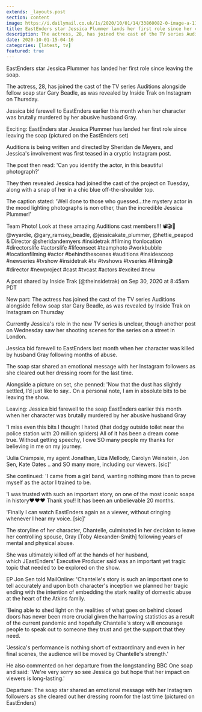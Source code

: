 ```yaml
---
extends: _layouts.post
section: content
image: https://i.dailymail.co.uk/1s/2020/10/01/14/33860082-0-image-a-111_1601560383753.jpg 
title: EastEnders star Jessica Plummer lands her first role since her character was killed off 
description: The actress, 28, has joined the cast of the TV series Auditions alongside fellow soap star Gary Beadle, as was revealed by social media platform Inside Trak on Thursday. 
date: 2020-10-01-15-04-16 
categories: [latest, tv] 
featured: true 
--- 
```

EastEnders star Jessica Plummer has landed her first role since leaving the soap.

The actress, 28, has joined the cast of the TV series Auditions alongside fellow soap star Gary Beadle, as was revealed by Inside Trak on Instagram on Thursday.

Jessica bid farewell to EastEnders earlier this month when her character was brutally murdered by her abusive husband Gray.

Exciting: EastEnders star Jessica Plummer has landed her first role since leaving the soap (pictured on the EastEnders set)

Auditions is being written and directed by Sheridan de Meyers, and Jessica's involvement was first teased in a cryptic Instagram post.

The post then read: 'Can you identify the actor, in this beautiful photograph?'

They then revealed Jessica had joined the cast of the project on Tuesday, along with a snap of her in a chic blue off-the-shoulder top.

The caption stated: 'Well done to those who guessed…the mystery actor in the mood lighting photographs is non other, than the incredible Jessica Plummer!'

 Team Photo! Look at these amazing Auditions cast members!!! 📽🎬👏 @wyardie, @gary_ramsey_beadle, @jessicakate_plummer, @hettie_peapod & Director @sheridandemyers #insidetrak #filming #onlocation #directorslife #actorslife #lifeonseet #teamphoto #workbubble #locationfilming #actor #behindthescenes #auditions #insidescoop #newseries #tvshow #insidetrak #tv #tvshows #tvseries #filming🎬 #director #newproject #cast #tvcast #actors #excited #new

A post shared by  Inside Trak (@theinsidetrak) on Sep 30, 2020 at 8:45am PDT

New part: The actress has joined the cast of the TV series Auditions alongside fellow soap star Gary Beadle, as was revealed by Inside Trak on Instagram on Thursday 

Currently Jessica's role in the new TV series is unclear, though another post on Wednesday saw her shooting scenes for the series on a street in London.

Jessica bid farewell to EastEnders last month when her character was killed by husband Gray following months of abuse.

The soap star shared an emotional message with her Instagram followers as she cleared out her dressing room for the last time.

Alongside a picture on set, she penned: 'Now that the dust has slightly settled, I’d just like to say.. On a personal note, I am in absolute bits to be leaving the show.

Leaving: Jessica bid farewell to the soap EastEnders earlier this month when her character was brutally murdered by her abusive husband Gray

'I miss even this bits I thought I hated (that dodgy outside toilet near the police station with 20 million spiders) All of it has been a dream come true. Without getting speechy, I owe SO many people my thanks for believing in me on my journey.

'Julia Crampsie, my agent Jonathan, Liza Mellody, Carolyn Weinstein, Jon Sen, Kate Oates .. and SO many more, including our viewers. [sic]'

She continued: 'I came from a girl band, wanting nothing more than to prove myself as the actor I trained to be.

'I was trusted with such an important story, on one of the most iconic soaps in history❤️❤️❤️ Thank you!! It has been an unbelievable 20 months.

'Finally I can watch EastEnders again as a viewer, without cringing whenever I hear my voice. [sic]'

The storyline of her character, Chantelle, culminated in her decision to leave her controlling spouse, Gray [Toby Alexander-Smith] following years of mental and physical abuse. 

She was ultimately killed off at the hands of her husband, which JEastEnders' Executive Producer said was an important yet tragic topic that needed to be explored on the show. 

EP Jon Sen told MailOnline: 'Chantelle's story is such an important one to tell accurately and upon both character's inception we planned her tragic ending with the intention of embedding the stark reality of domestic abuse at the heart of the Atkins family.

'Being able to shed light on the realities of what goes on behind closed doors has never been more crucial given the harrowing statistics as a result of the current pandemic and hopefully Chantelle's story will encourage people to speak out to someone they trust and get the support that they need.

'Jessica's performance is nothing short of extraordinary and even in her final scenes, the audience will be moved by Chantelle's strength.'

He also commented on her departure from the longstanding BBC One soap and said: 'We're very sorry so see Jessica go but hope that her impact on viewers is long-lasting.'

Departure: The soap star shared an emotional message with her Instagram followers as she cleared out her dressing room for the last time (pictured on EastEnders)


